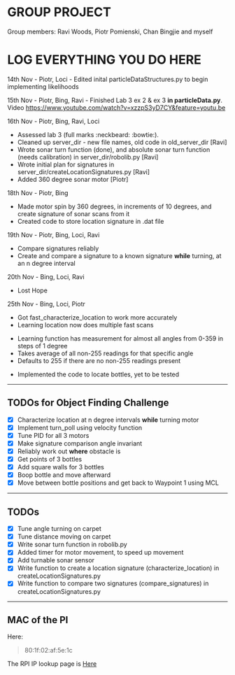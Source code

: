 # GROUP PROJECT

Group members: Ravi Woods, Piotr Pomienski, Chan Bingjie and myself

# LOG EVERYTHING YOU DO HERE

14th Nov - Piotr, Loci - Edited inital particleDataStructures.py to begin implementing likelihoods

15th Nov - Piotr, Bing, Ravi - Finished Lab 3 ex 2 & ex 3 **in particleData.py**. Video https://www.youtube.com/watch?v=xzzpS3yD7CY&feature=youtu.be

16th Nov - Piotr, Bing, Ravi, Loci
+ Assessed lab 3 (full marks :neckbeard: :bowtie:).
+ Cleaned up server_dir - new file names, old code in old_server_dir [Ravi]
+ Wrote sonar turn function (done), and absolute sonar turn function (needs calibration) in server_dir/robolib.py [Ravi]
+ Wrote initial plan for signatures in server_dir/createLocationSignatures.py [Ravi] 
+ Added 360 degree sonar motor [Piotr]

18th Nov - Piotr, Bing
+ Made motor spin by 360 degrees, in increments of 10 degrees, and create signature of sonar scans from it
+ Created code to store location signature in .dat file

19th Nov - Piotr, Bing, Loci, Ravi
+ Compare signatures reliably
+ Create and compare a signature to a known signature **while** turning, at an n degree interval

20th Nov - Bing, Loci, Ravi
+ Lost Hope

25th Nov - Bing, Loci, Piotr
+ Got fast_characterize_location to work more accurately
+ Learning location now does multiple fast scans
 * Learning function has measurement for almost all angles from 0-359 in steps of 1 degree
 * Takes average of all non-255 readings for that specific angle
 * Defaults to 255 if there are no non-255 readings present
+ Implemented the code to locate bottles, yet to be tested

--------------------------------------------

## TODOs for Object Finding Challenge
- [X] Characterize location at n degree intervals **while** turning motor
- [X] Implement turn_poll using velocity function
- [X] Tune PID for all 3 motors
- [X] Make signature comparison angle invariant
- [X] Reliably work out **where** obstacle is
- [X] Get points of 3 bottles
- [X] Add square walls for 3 bottles
- [X] Boop bottle and move afterward
- [X] Move between bottle positions and get back to Waypoint 1 using MCL

--------------------------------------------

## TODOs
- [X] Tune angle turning on carpet
- [X] Tune distance moving on carpet
- [X] Write sonar turn function in robolib.py 
- [X] Added timer for motor movement, to speed up movement  
- [X] Add turnable sonar sensor
- [X] Write function to create a location signature (characterize_location) in createLocationSignatures.py
- [X] Write function to compare two signatures (compare_signatures) in createLocationSignatures.py

<!-- - [ ] Tune **small** angle (roughly 10 degrees) tuning on carpet -->


--------------------------------------------

## MAC of the PI
Here:

> 80:1f:02:af:5e:1c 

The RPI IP lookup page is [Here](https://www.doc.ic.ac.uk/~jrj07/robotics/index.cgi)















<!---
# Quick references

Some important specs that we have

### Front of the robot
Front is always where the two wheels and most of the electronics sit

### Motor pins
Looking at the robot from above, the
LEFT motor is: PORT A
RIGHT motor is: PORT D



## Some interesting code we have

### Log plotter
In the 5.2 folder, we have a python file ```plot_log.py```
Usage:
```
python plot_log.py LOGNAME MOTORNO
```

# Baby Steps

## PID tuning

### P value
```Step size: 100
From 100 to 800
minPWM = 18.0```

|Motor |Error square  |Proportional |
|------|-------------:|------------:|
|0     |0.392         |700          |
|1     |0.318         |700          |

Period of Oscillation (P_u), for Motor 0 = 0.25425


LEFT MOTOR: KP = KU = 760, start = 61.1539, stop = 62.9988, cycles = 8, PU = 0.2306 seconds

New KP = 456 (0.6 * KU)
KI = 3954 (2KP/PU)
KD = 13.1 (KP*PU / 8)

RIGHT MOTOR: KP = KU = 740, start = 165.485, stop = 168.448, cycles = 13, PU = 0.2279 seconds

New KP = 444 (0.6 * KU)
KI = 3896 (2KP/PU)
KD = 12.6 (KP*PU / 8)

KI values are way too high, adjust downwards.

### 5.4 Drive in a square
|Measurement|X      |Y      |
|-----------|-------|-------|
|1          |-0.4   |-0.8   |
|2          |-0.4   |-0.8   |
|3          |0.6    |0.55   |
|4          |0.6    |0.30   |
|5          |0.6    |0.00   |
|6          |0.6    |0.00   |
|7          |0.6    |-0.35  |
|8          |0.3    |0.00   |
|9          |0.9    |0.00   |
|10         |0.45   |-0.25  |

Based on these measurements, we have calculated the following covariance matrix. For the method of calculations, please see ```Lab1_5_4_Cov_Matrix.ods```


![alt text](https://github.com/balassaloci/Robotics-lab/raw/master/images/5_4_cov_matrix.png "Covariance matrix")
-->


